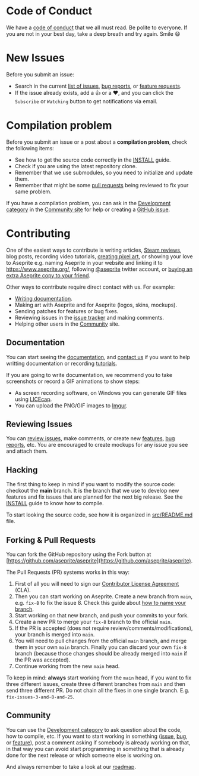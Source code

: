 # Code of Conduct

We have a [code of conduct](CODE_OF_CONDUCT.md) that we all must
read. Be polite to everyone. If you are not in your best day, take a
deep breath and try again. Smile :smile:

# New Issues

Before you submit an issue:

* Search in the current
  [list of issues](https://github.com/aseprite/aseprite/issues),
  [bug reports](https://community.aseprite.org/c/bugs), or
  [feature requests](https://community.aseprite.org/c/features).
* If the issue already exists, add a :+1: or a :heart:, and you can
  click the `Subscribe` or `Watching` button to get notifications
  via email.

# Compilation problem

Before you submit an issue or a post about a **compilation problem**,
check the following items:

* See how to get the source code correctly in the [INSTALL](INSTALL.md) guide.
* Check if you are using the latest repository clone.
* Remember that we use submodules, so you need to initialize and update them.
* Remember that might be some [pull requests](https://github.com/aseprite/aseprite/pulls)
  being reviewed to fix your same problem.

If you have a compilation problem, you can ask in the
[Development category](https://community.aseprite.org/c/development)
in the [Community site](https://community.aseprite.org/) for help
or creating a [GitHub issue](https://github.com/aseprite/aseprite/issues/new).

# Contributing

One of the easiest ways to contribute is writing articles,
[Steam reviews](https://steamcommunity.com/app/431730/reviews/),
blog posts, recording video tutorials,
[creating pixel art](https://aseprite.deviantart.com/), or showing your love
to Aseprite e.g. naming Aseprite in your website and linking it to
https://www.aseprite.org/, following
[@aseprite](https://twitter.com/aseprite) twitter account, or
[buying an extra Aseprite copy to your friend](https://www.aseprite.org/download/).

Other ways to contribute require direct contact with us. For example:

* [Writing documentation](https://github.com/aseprite/docs).
* Making art with Aseprite and for Aseprite (logos, skins, mockups).
* Sending patches for features or bug fixes.
* Reviewing issues in the [issue tracker](https://github.com/aseprite/aseprite/issues) and making comments.
* Helping other users in the [Community](https://community.aseprite.org/) site.

## Documentation

You can start seeing the
[documentation](https://www.aseprite.org/docs/), and
[contact us](mailto:support@aseprite.org) if you want to help
writting documentation
or recording [tutorials](https://www.aseprite.org/docs/tutorial/).

If you are going to write documentation, we recommend you to take
screenshots or record a GIF animations to show steps:

* As screen recording software, on Windows you can generate GIF files
  using [LICEcap](http://www.cockos.com/licecap/).
* You can upload the PNG/GIF images to [Imgur](http://imgur.com/).

## Reviewing Issues

You can [review issues](https://github.com/aseprite/aseprite/issues),
make comments, or create
new [features](https://community.aseprite.org/c/features),
[bug reports](https://community.aseprite.org/c/bugs), etc. You are
encouraged to create mockups for any issue you see and attach them.

## Hacking

The first thing to keep in mind if you want to modify the source code:
checkout the **main** branch. It is the branch that we use to
develop new features and fix issues that are planned for the next big
release. See the [INSTALL](INSTALL.md) guide to know how to compile.

To start looking the source code, see how it is organized in
[src/README.md](https://github.com/aseprite/aseprite/tree/main/src/#aseprite-source-code)
file.

## Forking & Pull Requests

You can fork the GitHub repository using the Fork button at
[https://github.com/aseprite/aseprite](https://github.com/aseprite/aseprite).

The Pull Requests (PR) systems works in this way:

1. First of all you will need to sign our
   [Contributor License Agreement](https://github.com/aseprite/sourcecode/blob/main/sign-cla.md#sign-the-cla) (CLA).
1. Then you can start working on Aseprite. Create a new branch from `main`, e.g. `fix-8` to fix the issue 8.
   Check this guide about [how to name your branch](https://github.com/agis/git-style-guide#branches).
1. Start working on that new branch, and push your commits to your fork.
1. Create a new PR to merge your `fix-8` branch to the official `main`.
1. If the PR is accepted (does not require review/comments/modifications),
   your branch is merged into `main`.
1. You will need to pull changes from the official `main` branch, and
   merge them in your own `main` branch. Finally you can discard your
   own `fix-8` branch (because those changes should be already merged
   into `main` if the PR was accepted).
1. Continue working from the new `main` head.

To keep in mind: **always** start working from the `main` head, if you
want to fix three different issues, create three different branches
from `main` and then send three different PR. Do not chain all the
fixes in one single branch. E.g. `fix-issues-3-and-8-and-25`.

## Community

You can use the [Development category](https://community.aseprite.org/c/development)
to ask question about the code, how to compile, etc.
If you want to start working in something
([issue](https://github.com/aseprite/aseprite/issues),
[bug](https://community.aseprite.org/c/bugs),
or [feature](https://community.aseprite.org/c/features)),
post a comment asking if somebody is already working on that,
in that way you can avoid start programming in something that is already
done for the next release or which someone else is working on.

And always remember to take a look at our
[roadmap](http://www.aseprite.org/roadmap/).
